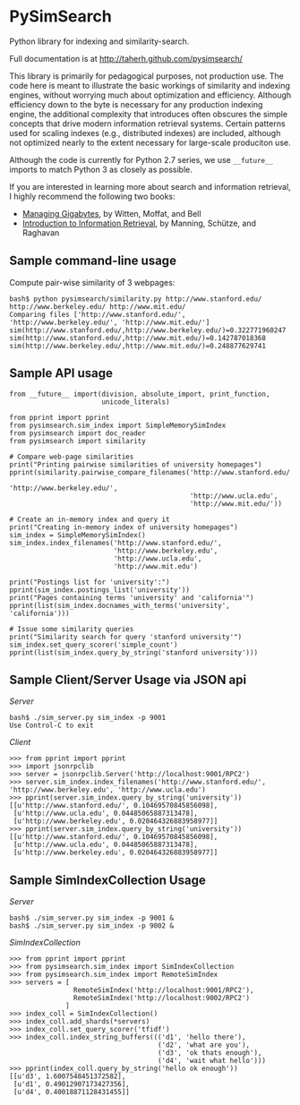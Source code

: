 PySimSearch
===========

Python library for indexing and similarity-search.

Full documentation is at http://taherh.github.com/pysimsearch/

This library is primarily for pedagogical purposes, not production use.  The
code here is meant to illustrate the basic workings of similarity and indexing
engines, without worrying much about optimization and efficiency.  Although
efficiency down to the byte is necessary for any production indexing engine, the
additional complexity that introduces often obscures the simple concepts that
drive modern information retrieval systems.  Certain patterns used for scaling
indexes (e.g., distributed indexes) are included, although not optimized nearly
to the extent necessary for large-scale produciton use.

Although the code is currently for Python 2.7 series, we use ``__future__``
imports to match Python 3 as closely as possible.

If you are interested in learning more about search and information retrieval,
I highly recommend the following two books:

* [Managing Gigabytes](http://amzn.to/qg6Zhe), by Witten, Moffat, and Bell
* [Introduction to Information Retrieval](http://amzn.to/oz2O27), by Manning, Schütze, and Raghavan

Sample command-line usage
-------------------------

Compute pair-wise similarity of 3 webpages:

    bash$ python pysimsearch/similarity.py http://www.stanford.edu/ http://www.berkeley.edu/ http://www.mit.edu/
    Comparing files ['http://www.stanford.edu/', 'http://www.berkeley.edu/', 'http://www.mit.edu/']
    sim(http://www.stanford.edu/,http://www.berkeley.edu/)=0.322771960247
    sim(http://www.stanford.edu/,http://www.mit.edu/)=0.142787018368
    sim(http://www.berkeley.edu/,http://www.mit.edu/)=0.248877629741

Sample API usage
----------------

    from __future__ import(division, absolute_import, print_function,
                           unicode_literals)
    
    from pprint import pprint
    from pysimsearch.sim_index import SimpleMemorySimIndex
    from pysimsearch import doc_reader
    from pysimsearch import similarity
        
    # Compare web-page similarities
    print("Printing pairwise similarities of university homepages")
    pprint(similarity.pairwise_compare_filenames('http://www.stanford.edu/',
                                                 'http://www.berkeley.edu/',
                                                 'http://www.ucla.edu',
                                                 'http://www.mit.edu/'))
    
    # Create an in-memory index and query it
    print("Creating in-memory index of university homepages")
    sim_index = SimpleMemorySimIndex()
    sim_index.index_filenames('http://www.stanford.edu/',
                              'http://www.berkeley.edu',
                              'http://www.ucla.edu',
                              'http://www.mit.edu')
                              
    print("Postings list for 'university':")
    pprint(sim_index.postings_list('university'))
    print("Pages containing terms 'university' and 'california'")
    pprint(list(sim_index.docnames_with_terms('university', 'california')))
       
    # Issue some similarity queries
    print("Similarity search for query 'stanford university'")
    sim_index.set_query_scorer('simple_count')
    pprint(list(sim_index.query_by_string('stanford university')))



Sample Client/Server Usage via JSON api
---------------------------------------

*Server*

    bash$ ./sim_server.py sim_index -p 9001
    Use Control-C to exit

*Client*

    >>> from pprint import pprint
    >>> import jsonrpclib
    >>> server = jsonrpclib.Server('http://localhost:9001/RPC2')
    >>> server.sim_index.index_filenames('http://www.stanford.edu/', 'http://www.berkeley.edu', 'http://www.ucla.edu')
    >>> pprint(server.sim_index.query_by_string('university'))
    [[u'http://www.stanford.edu/', 0.10469570845856098],
     [u'http://www.ucla.edu', 0.04485065887313478],
     [u'http://www.berkeley.edu', 0.020464326883958977]]
    >>> pprint(server.sim_index.query_by_string('university'))
    [[u'http://www.stanford.edu/', 0.10469570845856098],
     [u'http://www.ucla.edu', 0.04485065887313478],
     [u'http://www.berkeley.edu', 0.020464326883958977]]


Sample SimIndexCollection Usage
-------------------------------

*Server*

    bash$ ./sim_server.py sim_index -p 9001 &
    bash$ ./sim_server.py sim_index -p 9002 &

*SimIndexCollection*

    >>> from pprint import pprint
    >>> from pysimsearch.sim_index import SimIndexCollection
    >>> from pysimsearch.sim_index import RemoteSimIndex
    >>> servers = [
                    RemoteSimIndex('http://localhost:9001/RPC2'),
                    RemoteSimIndex('http://localhost:9002/RPC2')
                  ]
    >>> index_coll = SimIndexCollection()
    >>> index_coll.add_shards(*servers)
    >>> index_coll.set_query_scorer('tfidf')
    >>> index_coll.index_string_buffers((('d1', 'hello there'),
                                         ('d2', 'what are you'),
                                         ('d3', 'ok thats enough'),
                                         ('d4', 'wait what hello')))
    >>> pprint(index_coll.query_by_string('hello ok enough'))
    [[u'd3', 1.6007548451372582],
     [u'd1', 0.49012907173427356],
     [u'd4', 0.40018871128431455]]
